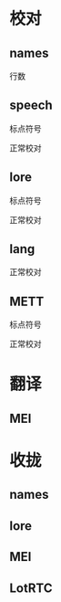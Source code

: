 # 校对
## names
行数
## speech
标点符号

正常校对
## lore
标点符号

正常校对
## lang
正常校对
## METT
标点符号

正常校对
# 翻译
## MEI
# 收拢
## names
## lore
## MEI
## LotRTC
